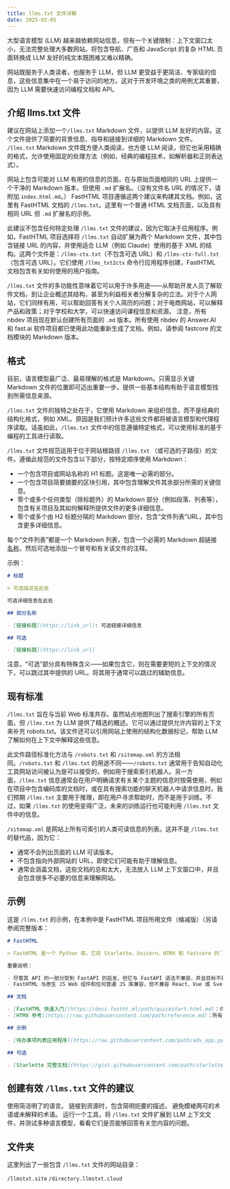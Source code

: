 ```yaml
---
title: llms.txt 文件详解
date: 2025-02-05
---
```

大型语言模型 (LLM) 越来越依赖网站信息，但有一个关键限制：上下文窗口太小，无法完整处理大多数网站。将包含导航、广告和 JavaScript 的复杂 HTML 页面转换成 LLM 友好的纯文本既困难又难以精确。

网站既服务于人类读者，也服务于 LLM，但 LLM 更受益于更简洁、专家级的信息，这些信息集中在一个易于访问的地方。这对于开发环境之类的用例尤其重要，因为 LLM 需要快速访问编程文档和 API。

##  介绍 llms.txt 文件

建议在网站上添加一个`/llms.txt` Markdown 文件，以提供 LLM 友好的内容。这个文件提供了简要的背景信息、指导和链接到详细的 Markdown 文件。
`/llms.txt` Markdown 文件既方便人类阅读，也方便 LLM 阅读，但它也采用精确的格式，允许使用固定的处理方法（例如，经典的编程技术，如解析器和正则表达式）。

网站上包含可能对 LLM 有用的信息的页面，在与原始页面相同的 URL 上提供一个干净的 Markdown 版本，但使用 `.md` 扩展名。（没有文件名 URL 的情况下，请附加 `index.html.md`。）
FastHTML 项目遵循这两个建议来构建其文档。例如，这里有 FastHTML 文档的 `/llms.txt`。这里有一个普通 HTML 文档页面，以及具有相同 URL 但 `.md` 扩展名的示例。

此建议不包含任何特定处理 `/llms.txt` 文件的建议，因为它取决于应用程序。例如，FastHTML 项目选择将 `/llms.txt` 自动扩展为两个 Markdown 文件，其中包含链接 URL 的内容，并使用适合 LLM（例如 Claude）使用的基于 XML 的结构。这两个文件是：`/llms-ctx.txt`（不包含可选 URL）和 `/llms-ctx-full.txt`（包含可选 URL）。它们使用 `/llms_txt2ctx` 命令行应用程序创建，FastHTML 文档包含有关如何使用的用户指南。

`/llms.txt` 文件的多功能性意味着它可以用于许多用途——从帮助开发人员了解软件文档，到让企业概述其结构，甚至为利益相关者分解复杂的立法。对于个人网站，它们同样有用，可以帮助回答有关个人简历的问题；对于电商网站，可以解释产品和政策；对于学校和大学，可以快速访问课程信息和资源。
注意，所有 nbdev 项目现在默认创建所有页面的 `.md` 版本。所有使用 nbdev 的 Answer.AI 和 fast.ai 软件项目都已使用此功能重新生成了文档。例如，请参阅 fastcore 的文档模块的 Markdown 版本。

## 格式

目前，语言模型最广泛、最易理解的格式是 Markdown。只需显示关键 Markdown 文件的位置即可迈出重要一步。提供一些基本结构有助于语言模型找到所需信息来源。

`/llms.txt` 文件的独特之处在于，它使用 Markdown 来组织信息，而不是经典的结构化格式，例如 XML。原因是我们预计许多这些文件都将被语言模型和代理程序读取。话虽如此，`/llms.txt` 文件中的信息遵循特定格式，可以使用标准的基于编程的工具进行读取。

`/llms.txt` 文件规范适用于位于网站根路径 `/llms.txt` （或可选的子路径）的文件。遵循此规范的文件包含以下部分，按特定顺序使用 Markdown：


*  一个包含项目或网站名称的 H1 标题。这是唯一必需的部分。
*  一个包含项目简要摘要的区块引用，其中包含理解文件其余部分所需的关键信息。
*  零个或多个任何类型（除标题外）的 Markdown 部分（例如段落、列表等），包含有关项目及其如何解释所提供文件的更多详细信息。
*  零个或多个由 H2 标题分隔的 Markdown 部分，包含“文件列表”URL，其中包含更多详细信息。

每个“文件列表”都是一个 Markdown 列表，包含一个必需的 Markdown 超链接 [名称](URL)，然后可选地添加一个冒号和有关该文件的注释。

示例：
```markdown
# 标题

> 可选描述在此处

可选详细信息在此处

## 部分名称

- [链接标题](https://link_url): 可选链接详细信息

## 可选

- [链接标题](https://link_url)
```
注意，“可选”部分具有特殊含义——如果包含它，则在需要更短的上下文的情况下，可以跳过其中提供的 URL。将其用于通常可以跳过的辅助信息。

## 现有标准

`/llms.txt` 旨在与当前 Web 标准共存。虽然站点地图列出了搜索引擎的所有页面，但 `/llms.txt` 为 LLM 提供了精选的概述。它可以通过提供允许内容的上下文来补充 robots.txt。该文件还可以引用网站上使用的结构化数据标记，帮助 LLM 了解如何在上下文中解释这些信息。

此文件路径标准化方法与 `/robots.txt` 和 `/sitemap.xml` 的方法相同。`/robots.txt` 和 `/llms.txt` 的用途不同——`/robots.txt` 通常用于告知自动化工具网站访问被认为是可以接受的，例如用于搜索索引机器人。另一方面，`/llms.txt` 信息通常会在用户明确请求有关某个主题的信息时按需使用，例如在项目中包含编码库的文档时，或在具有搜索功能的聊天机器人中请求信息时。我们预期 `/llms.txt` 主要用于推理，即在用户寻求帮助时，而不是用于训练。不过，如果 `/llms.txt` 的使用变得广泛，未来的训练运行也可能利用 `/llms.txt` 文件中的信息。

`/sitemap.xml` 是网站上所有可索引的人类可读信息的列表。这并不是 `/llms.txt` 的替代品，因为它：

* 通常不会列出页面的 LLM 可读版本。
* 不包含指向外部网站的 URL，即使它们可能有助于理解信息。
* 通常会涵盖文档，这些文档的总和太大，无法放入 LLM 上下文窗口中，并且会包含很多不必要的信息来理解网站。

## 示例

这是 `/llms.txt` 的示例，在本例中是 FastHTML 项目所用文件（缩减版）（另请参阅完整版本：
```markdown
# FastHTML

> FastHTML 是一个 Python 库，它将 Starlette、Uvicorn、HTMX 和 fastcore 的`FT`（“FastTags”）整合到一个用于创建服务器渲染超媒体应用程序的库中。

重要说明：

- 尽管其 API 的一部分受到 FastAPI 的启发，但它与 FastAPI 语法不兼容，并且目标不是创建 API 服务。
- FastHTML 与原生 JS Web 组件和任何普通 JS 库兼容，但不兼容 React、Vue 或 Svelte。

## 文档

- [FastHTML 快速入门](https://docs.fastht.ml/path/quickstart.html.md)：许多 FastHTML 功能的简要概述
- [HTMX 参考](https://raw.githubusercontent.com/path/reference.md)：所有 HTMX 属性、CSS 类、标头、事件、扩展、JS 库方法和配置选项的简要说明

## 示例

- [待办事项列表应用程序](https://raw.githubusercontent.com/path/adv_app.py)：FastHTML 和 HTMX 模式惯用示例的完整 CRUD 应用的详细演练。

## 可选

- [Starlette 完整文档](https://gist.githubusercontent.com/path/starlette-sml.md)：对 FastHTML 开发有用的 Starlette 文档子集。
```


## 创建有效 `/llms.txt` 文件的建议

使用简洁明了的语言。
链接到资源时，包含简明扼要的描述。
避免模棱两可的术语或未解释的术语。
运行一个工具，将 `/llms.txt` 文件扩展到 LLM 上下文文件，并测试多种语言模型，看看它们是否能够回答有关您内容的问题。

## 文件夹

这里列出了一些包含 `/llms.txt` 文件的网站目录：

`/llmstxt.site`
`/directory.llmstxt.cloud`

